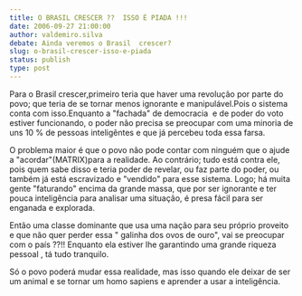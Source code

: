 ```yaml
---
title: O BRASIL CRESCER ??  ISSO É PIADA !!!
date: 2006-09-27 21:00:00
author: valdemiro.silva
debate: Ainda veremos o Brasil  crescer?
slug: o-brasil-crescer-isso-e-piada
status: publish 
type: post
---
```


Para o Brasil crescer,primeiro teria que haver uma revolução por parte do povo; que teria de se tornar menos ignorante e manipulável.Pois o sistema conta com isso.Enquanto a "fachada" de democracia  e de poder do voto estiver funcionando, o poder não precisa se preocupar com uma minoria de uns 10 % de pessoas inteligêntes e que já percebeu toda essa farsa.


O problema maior é que o povo não pode contar com ninguém que o ajude a "acordar"(MATRIX)para a realidade. Ao contrário; tudo está contra ele, pois quem sabe disso e teria poder de revelar, ou faz parte do poder, ou também já está escravizado e "vendido" para esse sistema. Logo; há muita gente "faturando" encima da grande massa, que por ser ignorante e ter pouca inteligência para analisar uma situação, é presa fácil para ser enganada e explorada.  


Então uma classe dominante que usa uma nação para seu próprio proveito e que não quer perder essa " galinha dos ovos de ouro", vai se preocupar com o país ??!! Enquanto ela estiver lhe garantindo uma grande riqueza pessoal , tá tudo tranquilo.


Só o povo poderá mudar essa realidade, mas isso quando ele deixar de ser um animal e se tornar um homo sapiens e aprender a usar a inteligência. 


